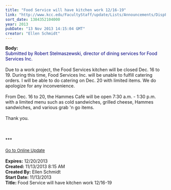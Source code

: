 ```yaml
---
title: "Food Service will have kitchen work 12/16-19"
link: "http://www.kcc.edu/FacultyStaff/update/Lists/Announcements/DispForm.aspx?ID=1323"
sort_date: 1384352104000
year: 2013
pubDate: "13 Nov 2013 14:15:04 GMT"
creator: "Ellen Schmidt"
---
```


<div><b>Body:</b> <div class="ExternalClassE0AD2D510B054E098955DFC747A8AA63"><div><font color="#000080">Submitted by Robert Stelmaszewski, director of dining services for Food Services Inc.</font></div>
<div><br />Due to a work project, the Food Services kitchen will be closed Dec. 16 to 19. During this time, Food Services Inc. will be unable to fulfill catering orders. I will be able to do catering on Dec. 20 with limited items. We do apologize for any inconvenience. </div>
<div> </div>
<div>From Dec. 16 to 20, the Hammes Café will be open 7:30 a.m. - 1:30 p.m. with a limited menu such as cold sandwiches, grilled cheese, Hammes sandwiches, and various grab 'n go items. </div>
<div> </div>
<div>Thank you.<br />
<div> </div>
<div> </div>
<div><br />
<div></div>
<div>
<div></div>
<div>***</div>
<div> </div>
<div></div>
<div></div>
<div></div>
<div></div>
<div></div>
<div></div>
<div></div>
<div></div>
<div>
<div><font size="2"></font></div>
<div><font size="2"></font></div>
<div><font size="2"><a href="/FacultyStaff/update/Pages/dailyupdate.aspx">Go to Online Update</a></font></div>
<div></div>
<div><font size="2"></font></div></div></div></div>
<div></div>
<div></div>
<div></div></div>
<div>
<div><br /></div>
<div></div>
<div></div></div></div></div>
<div><b>Expires:</b> 12/20/2013</div>
<div><b>Created:</b> 11/13/2013 8:15 AM</div>
<div><b>Created By:</b> Ellen Schmidt</div>
<div><b>Start Date:</b> 11/13/2013</div>
<div><b>Title:</b> Food Service will have kitchen work 12/16-19</div>
